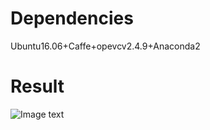 # Dependencies

Ubuntu16.06+Caffe+opevcv2.4.9+Anaconda2<br>

# Result

![Image text](https://github.com/lhzhong/kth_action_recognition/blob/master/resut/KTH(AlexNet).png)
